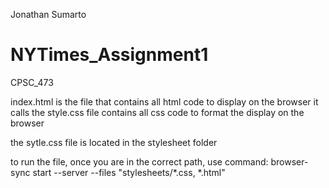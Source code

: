 Jonathan Sumarto
# NYTimes_Assignment1
CPSC_473


index.html is the file that contains all html code to display on the browser
it calls the style.css file contains all css code to format the display on the browser

the sytle.css file is located in the stylesheet folder

to run the file, once you are in the correct path, use command: browser-sync start --server --files "stylesheets/*.css, *.html"
